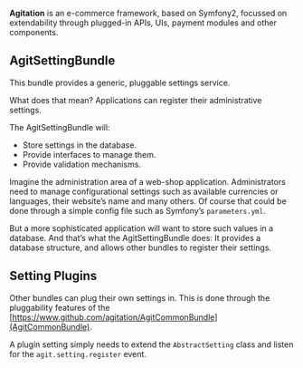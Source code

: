 **Agitation** is an e-commerce framework, based on Symfony2, focussed on
extendability through plugged-in APIs, UIs, payment modules and other
components.

## AgitSettingBundle

This bundle provides a generic, pluggable settings service.

What does that mean? Applications can register their administrative settings.

The AgitSettingBundle will:

- Store settings in the database.
- Provide interfaces to manage them.
- Provide validation mechanisms.

Imagine the administration area of a web-shop application. Administrators
need to manage configurational settings such as available currencies or
languages, their website’s name and many others. Of course that could be
done through a simple config file such as Symfony’s `parameters.yml`.

But a more sophisticated application will want to store such values in a
database. And that’s what the AgitSettingBundle does: It provides a
database structure, and allows other bundles to register their settings.

## Setting Plugins

Other bundles can plug their own settings in. This is done through the
pluggability features of the [https://www.github.com/agitation/AgitCommonBundle](AgitCommonBundle).

A plugin setting simply needs to extend the `AbstractSetting` class and listen
for the `agit.setting.register` event.
